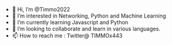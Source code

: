 - 👋 Hi, I’m @Timmo2022
- 👀 I’m interested in Networking, Python and Machine Learning
- 🌱 I’m currently learning Javascript and Python
- 💞️ I’m looking to collaborate and learn in various languages.
- 📫 How to reach me : Twitter@ TIMMOx443


